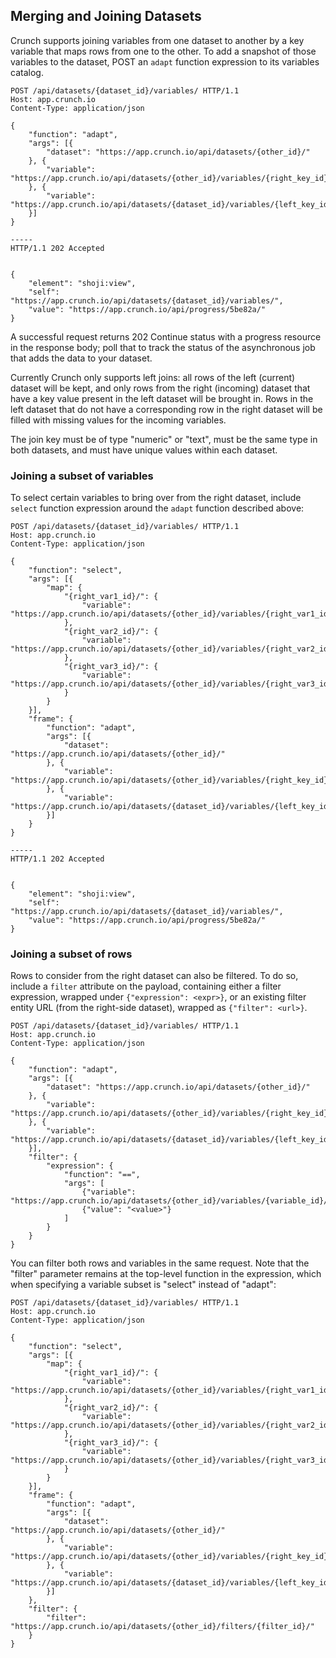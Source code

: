 ## Merging and Joining Datasets

Crunch supports joining variables from one dataset to another by a key variable that maps rows from one to the other. To add a snapshot of those variables to the dataset, POST an `adapt`
function expression to its variables catalog.

```http
POST /api/datasets/{dataset_id}/variables/ HTTP/1.1
Host: app.crunch.io
Content-Type: application/json

{
    "function": "adapt",
    "args": [{
        "dataset": "https://app.crunch.io/api/datasets/{other_id}/"
    }, {
        "variable": "https://app.crunch.io/api/datasets/{other_id}/variables/{right_key_id}/"
    }, {
        "variable": "https://app.crunch.io/api/datasets/{dataset_id}/variables/{left_key_id}/"
    }]
}

-----
HTTP/1.1 202 Accepted


{
    "element": "shoji:view",
    "self": "https://app.crunch.io/api/datasets/{dataset_id}/variables/",
    "value": "https://app.crunch.io/api/progress/5be82a/"
}

```

A successful request returns 202 Continue status with a progress resource in the response body; poll that to track the status of the asynchronous job that adds the data to your dataset.

Currently Crunch only supports left joins: all rows of the left (current) dataset will be kept, and only rows from the right (incoming) dataset that have a key value present in the left dataset will be brought in. Rows in the left dataset that do not have a corresponding row in the right dataset will be filled with missing values for the incoming variables.

The join key must be of type "numeric" or "text", must be the same type in both datasets, and must have unique values within each dataset.

### Joining a subset of variables

To select certain variables to bring over from the right dataset, include `select`
function expression around the `adapt` function described above:

```http
POST /api/datasets/{dataset_id}/variables/ HTTP/1.1
Host: app.crunch.io
Content-Type: application/json

{
    "function": "select",
    "args": [{
        "map": {
            "{right_var1_id}/": {
                "variable": "https://app.crunch.io/api/datasets/{other_id}/variables/{right_var1_id}/"
            },
            "{right_var2_id}/": {
                "variable": "https://app.crunch.io/api/datasets/{other_id}/variables/{right_var2_id}/"
            },
            "{right_var3_id}/": {
                "variable": "https://app.crunch.io/api/datasets/{other_id}/variables/{right_var3_id}/"
            }
        }
    }],
    "frame": {
        "function": "adapt",
        "args": [{
            "dataset": "https://app.crunch.io/api/datasets/{other_id}/"
        }, {
            "variable": "https://app.crunch.io/api/datasets/{other_id}/variables/{right_key_id}/"
        }, {
            "variable": "https://app.crunch.io/api/datasets/{dataset_id}/variables/{left_key_id}/"
        }]
    }
}

-----
HTTP/1.1 202 Accepted


{
    "element": "shoji:view",
    "self": "https://app.crunch.io/api/datasets/{dataset_id}/variables/",
    "value": "https://app.crunch.io/api/progress/5be82a/"
}

```

### Joining a subset of rows

Rows to consider from the right dataset can also be filtered.
To do so, include a `filter` attribute on the payload, containing either a filter expression, wrapped under `{"expression": <expr>}`, or
an existing filter entity URL (from the right-side dataset), wrapped as `{"filter": <url>}`.

```http
POST /api/datasets/{dataset_id}/variables/ HTTP/1.1
Host: app.crunch.io
Content-Type: application/json

{
    "function": "adapt",
    "args": [{
        "dataset": "https://app.crunch.io/api/datasets/{other_id}/"
    }, {
        "variable": "https://app.crunch.io/api/datasets/{other_id}/variables/{right_key_id}/"
    }, {
        "variable": "https://app.crunch.io/api/datasets/{dataset_id}/variables/{left_key_id}/"
    }],
    "filter": {
        "expression": {
            "function": "==",
            "args": [
                {"variable": "https://app.crunch.io/api/datasets/{other_id}/variables/{variable_id}/"},
                {"value": "<value>"}
            ]
        }
    }
}
```

You can filter both rows and variables in the same request. Note that the "filter" parameter remains at the top-level function in the expression, which when specifying a variable subset is "select" instead of "adapt":

```http
POST /api/datasets/{dataset_id}/variables/ HTTP/1.1
Host: app.crunch.io
Content-Type: application/json

{
    "function": "select",
    "args": [{
        "map": {
            "{right_var1_id}/": {
                "variable": "https://app.crunch.io/api/datasets/{other_id}/variables/{right_var1_id}/"
            },
            "{right_var2_id}/": {
                "variable": "https://app.crunch.io/api/datasets/{other_id}/variables/{right_var2_id}/"
            },
            "{right_var3_id}/": {
                "variable": "https://app.crunch.io/api/datasets/{other_id}/variables/{right_var3_id}/"
            }
        }
    }],
    "frame": {
        "function": "adapt",
        "args": [{
            "dataset": "https://app.crunch.io/api/datasets/{other_id}/"
        }, {
            "variable": "https://app.crunch.io/api/datasets/{other_id}/variables/{right_key_id}/"
        }, {
            "variable": "https://app.crunch.io/api/datasets/{dataset_id}/variables/{left_key_id}/"
        }]
    },
    "filter": {
        "filter": "https://app.crunch.io/api/datasets/{other_id}/filters/{filter_id}/"
    }
}
```
